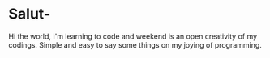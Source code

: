 # Salut-
Hi the world,
I'm learning to code and weekend is an open creativity of my codings.
Simple and easy to say some things on my joying of programming.
